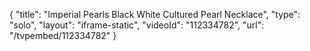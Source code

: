 {
    "title": "Imperial Pearls Black   White Cultured Pearl  Necklace",
    "type": "solo",
    "layout": "iframe-static",
    "videoId": "112334782",
    "url": "\/tvpembed\/112334782"
}